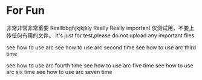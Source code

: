 ﻿For Fun
====
非常非常非常重要
Reallbbghjkjkjkly Really Really important
仅测试用，不要上传任何有用的文件。
it's just for test,please do not upload any important files

see how to use arc
see how to use arc second time
see how to use arc third time

see how to use arc fourth time
see how to use arc five time
see how to use arc six time
see how to use arc seven time